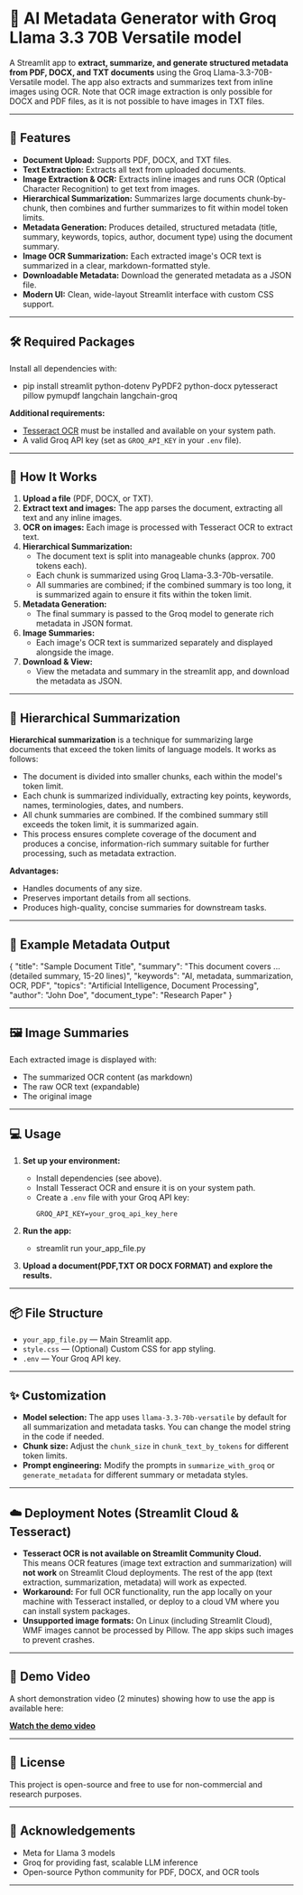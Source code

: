 # 📄 AI Metadata Generator with Groq Llama 3.3 70B Versatile model

A Streamlit app to **extract, summarize, and generate structured metadata from PDF, DOCX, and TXT documents** using the Groq Llama-3.3-70B-Versatile model. The app also extracts and summarizes text from inline images using OCR. Note that OCR image extraction is only possible for DOCX and PDF files, as it is not possible to have images in TXT files.

---

## 🚀 Features

- **Document Upload:** Supports PDF, DOCX, and TXT files.
- **Text Extraction:** Extracts all text from uploaded documents.
- **Image Extraction & OCR:** Extracts inline images and runs OCR (Optical Character Recognition) to get text from images.
- **Hierarchical Summarization:** Summarizes large documents chunk-by-chunk, then combines and further summarizes to fit within model token limits.
- **Metadata Generation:** Produces detailed, structured metadata (title, summary, keywords, topics, author, document type) using the document summary.
- **Image OCR Summarization:** Each extracted image's OCR text is summarized in a clear, markdown-formatted style.
- **Downloadable Metadata:** Download the generated metadata as a JSON file.
- **Modern UI:** Clean, wide-layout Streamlit interface with custom CSS support.

---

## 🛠️ Required Packages

Install all dependencies with:

   - pip install streamlit python-dotenv PyPDF2 python-docx pytesseract pillow pymupdf langchain langchain-groq


**Additional requirements:**
- [Tesseract OCR](https://github.com/tesseract-ocr/tesseract) must be installed and available on your system path.
- A valid Groq API key (set as `GROQ_API_KEY` in your `.env` file).

---

## 📂 How It Works

1. **Upload a file** (PDF, DOCX, or TXT).
2. **Extract text and images:** The app parses the document, extracting all text and any inline images.
3. **OCR on images:** Each image is processed with Tesseract OCR to extract text.
4. **Hierarchical Summarization:**  
   - The document text is split into manageable chunks (approx. 700 tokens each).
   - Each chunk is summarized using Groq Llama-3.3-70b-versatile.
   - All summaries are combined; if the combined summary is too long, it is summarized again to ensure it fits within the token limit.
5. **Metadata Generation:**  
   - The final summary is passed to the Groq model to generate rich metadata in JSON format.
6. **Image Summaries:**  
   - Each image's OCR text is summarized separately and displayed alongside the image.
7. **Download & View:**  
   - View the metadata and summary in the streamlit app, and download the metadata as JSON.

---

## 🧠 Hierarchical Summarization

**Hierarchical summarization** is a technique for summarizing large documents that exceed the token limits of language models. It works as follows:

- The document is divided into smaller chunks, each within the model's token limit.
- Each chunk is summarized individually, extracting key points, keywords, names, terminologies, dates, and numbers.
- All chunk summaries are combined. If the combined summary still exceeds the token limit, it is summarized again.
- This process ensures complete coverage of the document and produces a concise, information-rich summary suitable for further processing, such as metadata extraction.

**Advantages:**
- Handles documents of any size.
- Preserves important details from all sections.
- Produces high-quality, concise summaries for downstream tasks.

---

## 📝 Example Metadata Output

{
"title": "Sample Document Title",
"summary": "This document covers ... (detailed summary, 15-20 lines)",
"keywords": "AI, metadata, summarization, OCR, PDF",
"topics": "Artificial Intelligence, Document Processing",
"author": "John Doe",
"document_type": "Research Paper"
}


---

## 🖼️ Image Summaries

Each extracted image is displayed with:
- The summarized OCR content (as markdown)
- The raw OCR text (expandable)
- The original image

---

## 💻 Usage

1. **Set up your environment:**
   - Install dependencies (see above).
   - Install Tesseract OCR and ensure it is on your system path.
   - Create a `.env` file with your Groq API key:
     ```
     GROQ_API_KEY=your_groq_api_key_here
     ```

2. **Run the app:**
   - streamlit run your_app_file.py


3. **Upload a document(PDF,TXT OR DOCX FORMAT) and explore the results.**

---

## 📦 File Structure

- `your_app_file.py` — Main Streamlit app.
- `style.css` — (Optional) Custom CSS for app styling.
- `.env` — Your Groq API key.

---

## ✨ Customization

- **Model selection:** The app uses `llama-3.3-70b-versatile` by default for all summarization and metadata tasks. You can change the model string in the code if needed.
- **Chunk size:** Adjust the `chunk_size` in `chunk_text_by_tokens` for different token limits.
- **Prompt engineering:** Modify the prompts in `summarize_with_groq` or `generate_metadata` for different summary or metadata styles.

---

## ☁️ Deployment Notes (Streamlit Cloud & Tesseract)

- **Tesseract OCR is not available on Streamlit Community Cloud.**  
This means OCR features (image text extraction and summarization) will **not work** on Streamlit Cloud deployments. The rest of the app (text extraction, summarization, metadata) will work as expected.
- **Workaround:** For full OCR functionality, run the app locally on your machine with Tesseract installed, or deploy to a cloud VM where you can install system packages.
- **Unsupported image formats:** On Linux (including Streamlit Cloud), WMF images cannot be processed by Pillow. The app skips such images to prevent crashes.

---

## 🎥 Demo Video

A short demonstration video (2 minutes) showing how to use the app is available here:

**[Watch the demo video](https://drive.google.com/file/d/1IofNyNkADOQaViUs2y65HxwWS_m4t6hm/view?usp=sharing)**

---

## 📝 License

This project is open-source and free to use for non-commercial and research purposes.

---

## 🙏 Acknowledgements

- Meta for Llama 3 models
- Groq for providing fast, scalable LLM inference
- Open-source Python community for PDF, DOCX, and OCR tools

---
